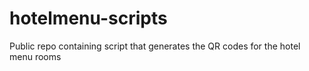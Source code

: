 # hotelmenu-scripts
Public repo containing script that generates the QR codes for the hotel menu rooms
